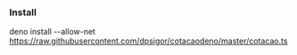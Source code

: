 ### Install

deno install --allow-net https://raw.githubusercontent.com/dpsigor/cotacaodeno/master/cotacao.ts
